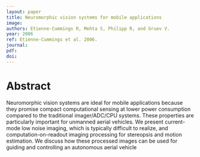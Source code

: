 ```yaml
---
layout: paper
title: Neuromorphic vision systems for mobile applications
image:
authors: Etienne-Cummings R, Mehta S, Philipp R, and Gruev V.
year: 2006
ref: Etienne-Cummings et al. 2006.
journal:
pdf:
doi:
---
```


# Abstract
Neuromorphic vision systems are ideal for mobile applications because they promise compact computational sensing at lower power consumption compared to the traditional imager/ADC/CPU systems. These properties are particularly important for unmanned aerial vehicles. We present current-mode low noise imaging, which is typically difficult to realize, and computation-on-readout imaging processing for stereopsis and motion estimation. We discuss how these processed images can be used for guiding and controlling an autonomous aerial vehicle
